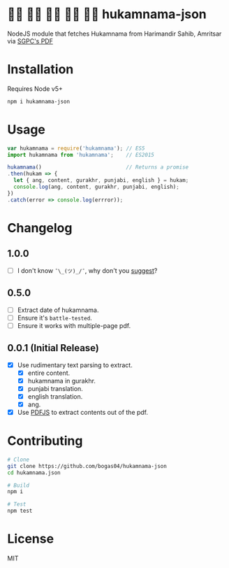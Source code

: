 # 🙏🏻 🙏🏼 🙏🏽 🙏🏾 🙏🏿  hukamnama-json

NodeJS module that fetches Hukamnama from Harimandir Sahib, Amritsar via [SGPC's PDF](http://old.sgpc.net/hukumnama/jpeg%20hukamnama/hukamnama.pdf)

# Installation

Requires Node v5+ 

```bash
npm i hukamnama-json
```

# Usage

```javascript
var hukamnama = require('hukamnama'); // ES5
import hukamnama from 'hukamnama';    // ES2015

hukamnama()                           // Returns a promise
.then(hukam => {
  let { ang, content, gurakhr, punjabi, english } = hukam;
  console.log(ang, content, gurakhr, punjabi, english);
})
.catch(error => console.log(errror));
```
# Changelog

## 1.0.0
* [ ] I don't know `¯\_(ツ)_/¯`, why don't you [suggest](https://github.com/bogas04/hukamnama-json/issues/new)?

## 0.5.0
* [ ] Extract date of hukamnama.
* [ ] Ensure it's `battle-tested`.
* [ ] Ensure it works with multiple-page pdf.

## 0.0.1 (Initial Release)
* [x] Use rudimentary text parsing to extract.
  * [x] entire content.
  * [x] hukamnama in gurakhr.
  * [x] punjabi translation.
  * [x] english translation.
  * [x] ang.
* [x] Use [PDFJS](https://mozilla.github.io/pdf.js/) to extract contents out of the pdf.

# Contributing

```bash
# Clone
git clone https://github.com/bogas04/hukamnama-json
cd hukamnama.json

# Build
npm i

# Test
npm test
```

# License

MIT
